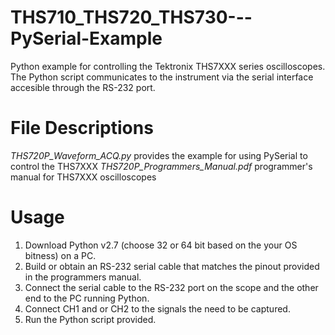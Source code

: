 # THS710_THS720_THS730---PySerial-Example
Python example for controlling the Tektronix THS7XXX series oscilloscopes. The Python script communicates to the instrument via the serial interface accesible through the RS-232 port.  

# File Descriptions
*THS720P_Waveform_ACQ.py* provides the example for using PySerial to control the THS7XXX 
*THS720P_Programmers_Manual.pdf* programmer's manual for THS7XXX oscilloscopes

# Usage
1. Download Python v2.7 (choose 32 or 64 bit based on the your OS bitness) on a PC.
2. Build or obtain an RS-232 serial cable that matches the pinout provided in the programmers manual.
3. Connect the serial cable to the RS-232 port on the scope and the other end to the PC running Python. 
4. Connect CH1 and or CH2 to the signals the need to be captured.
5. Run the Python script provided.
